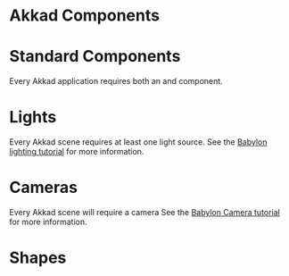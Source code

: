 Akkad Components
====================

# Standard Components

Every Akkad application requires both an <Akkad /> and <Scene /> component.

## <Akkad />
## <Scene />

# Lights

Every Akkad scene requires at least one light source. See the [Babylon lighting tutorial](http://doc.babylonjs.com/tutorials/06._Lights) for more information.

## <DirectionalLight />
## <HemisphericLight />
## <SpotLight />
## <PointLight />

# Cameras

Every Akkad scene will require a camera See the [Babylon Camera tutorial](http://doc.babylonjs.com/tutorials/05._Cameras) for more information.

## <FreeCamera />
## <ArcRotateCamera />

# Shapes

## <Box />
## <Sphere />
## <Ground />